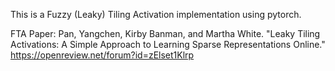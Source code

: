 This is a Fuzzy (Leaky) Tiling Activation implementation using pytorch.

FTA Paper:
Pan, Yangchen, Kirby Banman, and Martha White. "Leaky Tiling Activations: A Simple Approach to Learning Sparse Representations Online." https://openreview.net/forum?id=zElset1Klrp

